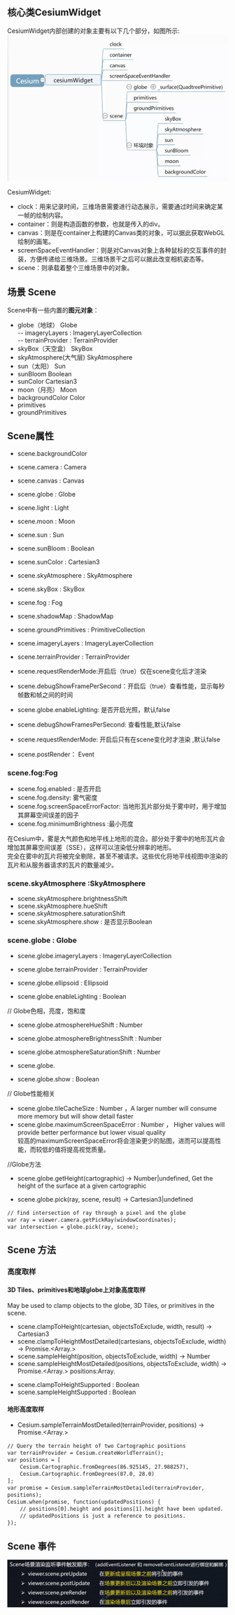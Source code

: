 
##  核心类CesiumWidget



CesiumWidget内部创建的对象主要有以下几个部分，如图所示:
![widget](./widget.png)

CesiumWidget:

- clock：用来记录时间，三维场景需要进行动态展示，需要通过时间来确定某一帧的绘制内容。 
- container：则是构造函数的参数，也就是传入的div。 
- canvas：则是在container上构建的Canvas类的对象，可以据此获取WebGL绘制的画笔。 
- screenSpaceEventHandler：则是对Canvas对象上各种鼠标的交互事件的封装，方便传递给三维场景。三维场景干之后可以据此改变相机姿态等。 
- scene：则承载着整个三维场景中的对象。



## 场景 Scene 

Scene中有一些内置的**图元对象**：
- globe（地球）  Globe  
       -- imageryLayers : ImageryLayerCollection  
       -- terrainProvider : TerrainProvider  
- skyBox（天空盒）  SkyBox
- skyAtmosphere(大气层)   SkyAtmosphere
- sun（太阳）  Sun
- sunBloom     Boolean
- sunColor  Cartesian3
- moon（月亮） Moon
- backgroundColor   Color
- primitives
- groundPrimitives


## Scene属性

- scene.backgroundColor 
- scene.camera : Camera
- scene.canvas : Canvas
- scene.globe : Globe 
 
- scene.light : Light
- scene.moon : Moon
- scene.sun : Sun 
- scene.sunBloom : Boolean 
- scene.sunColor : Cartesian3
 
- scene.skyAtmosphere : SkyAtmosphere 
- scene.skyBox : SkyBox

- scene.fog : Fog 
- scene.shadowMap : ShadowMap 
 
- scene.groundPrimitives : PrimitiveCollection
- scene.imageryLayers : ImageryLayerCollection
- scene.terrainProvider : TerrainProvider


- scene.requestRenderMode:开启后（true）仅在scene变化后才渲染
- scene.debugShowFramePerSecond：开启后（true）查看性能，显示每秒帧数和帧之间的时间
- scene.globe.enableLighting: 是否开启光照，默认false
- scene.debugShowFramesPerSecond: 查看性能,默认false
- scene.requestRenderMode: 开启后只有在scene变化时才渲染 ,默认false
- scene.postRender： Event
 
### scene.fog:Fog

- scene.fog.enabled : 是否开启
- scene.fog.density: 雾气密度
- scene.fog.screenSpaceErrorFactor: 当地形瓦片部分处于雾中时，用于增加其屏幕空间误差的因子
- scene.fog.minimumBrightness :最小亮度
 
在Cesium中，雾是大气颜色和地平线上地形的混合。部分处于雾中的地形瓦片会增加其屏幕空间误差（SSE），这样可以渲染低分辨率的地形。     
完全在雾中的瓦片将被完全剔除，甚至不被请求。这些优化将地平线视图中渲染的瓦片和从服务器请求的瓦片的数量减少。       



### scene.skyAtmosphere :SkyAtmosphere
- scene.skyAtmosphere.brightnessShift 
- scene.skyAtmosphere.hueShift 
- scene.skyAtmosphere.saturationShift 
- scene.skyAtmosphere.show : 是否显示Boolean


### scene.globe : Globe

- scene.globe.imageryLayers : ImageryLayerCollection
- scene.globe.terrainProvider : TerrainProvider
- scene.globe.ellipsoid : Ellipsoid 

- scene.globe.enableLighting : Boolean

// Globe色相，亮度，饱和度      
- scene.globe.atmosphereHueShift : Number        
- scene.globe.atmosphereBrightnessShift : Number     
- scene.globe.atmosphereSaturationShift : Number 
- scene.globe.

- scene.globe.show : Boolean       

// Globe性能相关      
- scene.globe.tileCacheSize : Number ，A larger number will consume more memory but will show detail faster       
- scene.globe.maximumScreenSpaceError : Number ， Higher values will provide better performance but lower visual quality          
  较高的maximumScreenSpaceError将会渲染更少的贴图，进而可以提高性能，而较低的值将提高视觉质量。           

//Globe方法      
- scene.globe.getHeight(cartographic) → Number|undefined, Get the height of the surface at a given cartographic           

- scene.globe.pick(ray, scene, result) → Cartesian3|undefined          

```
// find intersection of ray through a pixel and the globe
var ray = viewer.camera.getPickRay(windowCoordinates);
var intersection = globe.pick(ray, scene);
```
 
 
## Scene 方法         

### 高度取样   

#### 3D Tiles、primitives和地球globe上对象高度取样
May be used to clamp objects to the globe, 3D Tiles, or primitives in the scene.
- scene.clampToHeight(cartesian, objectsToExclude, width, result) → Cartesian3
- scene.clampToHeightMostDetailed(cartesians, objectsToExclude, width) → Promise.<Array.<Cartesian3>>
- scene.sampleHeight(position, objectsToExclude, width) → Number
- scene.sampleHeightMostDetailed(positions, objectsToExclude, width) → Promise.<Array.<Cartographic>>   positions:Array.<Cartographic>
 
* scene.clampToHeightSupported : Boolean
* scene.sampleHeightSupported : Boolean


#### 地形高度取样

- Cesium.sampleTerrainMostDetailed(terrainProvider, positions) → Promise.<Array.<Cartographic>>

```
// Query the terrain height of two Cartographic positions
var terrainProvider = Cesium.createWorldTerrain();
var positions = [
    Cesium.Cartographic.fromDegrees(86.925145, 27.988257),
    Cesium.Cartographic.fromDegrees(87.0, 28.0)
];
var promise = Cesium.sampleTerrainMostDetailed(terrainProvider, positions);
Cesium.when(promise, function(updatedPositions) {
    // positions[0].height and positions[1].height have been updated.
    // updatedPositions is just a reference to positions.
});
```
 
## Scene 事件

![scene_event](./scene_event.png)


